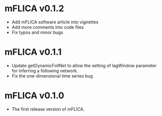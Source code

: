# mFLICA v0.1.2
* Add mFLICA software article into vignettes
* Add more comments into code files
* Fix typos and minor bugs

# mFLICA v0.1.1
* Update getDynamicFollNet to allow the setting of lagWindow parameter for inferring a following network.
* Fix the one-dimensional time series bug

# mFLICA v0.1.0
* The first release version of mFLICA.
